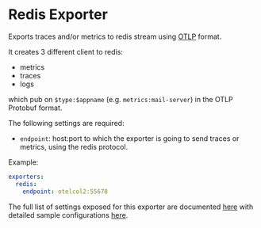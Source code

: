 # Redis Exporter

Exports traces and/or metrics to redis stream using [OTLP](
https://github.com/open-telemetry/opentelemetry-specification/blob/master/specification/protocol/otlp.md)
format.

It creates 3 different client to redis:

- metrics
- traces
- logs

which pub on `$type:$appname` (e.g. `metrics:mail-server`) in the OTLP Protobuf format.

The following settings are required:

- `endpoint`: host:port to which the exporter is going to send traces or
  metrics, using the redis protocol.

Example:

```yaml
exporters:
  redis:
    endpoint: otelcol2:55678
```

The full list of settings exposed for this exporter are documented [here](./config.go)
with detailed sample configurations [here](./testdata/config.yaml).
